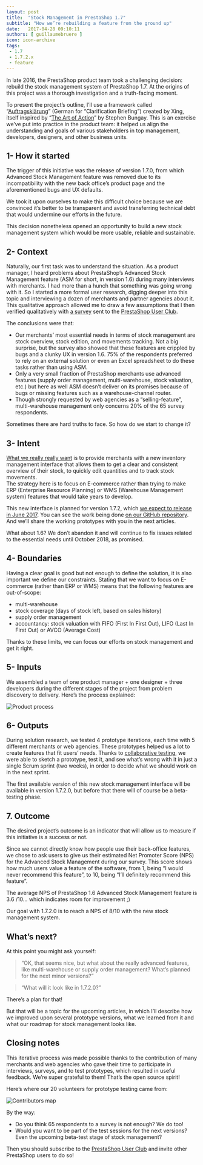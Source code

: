 ```yaml
---
layout: post
title:  "Stock Management in PrestaShop 1.7"
subtitle: "How we’re rebuilding a feature from the ground up"
date:   2017-04-28 09:10:11
authors: [ guillaumebruere ]
icon: icon-archive
tags:
 - 1.7
 - 1.7.2.x
 - feature
---
```


In late 2016, the PrestaShop product team took a challenging decision: rebuild the stock management system of PrestaShop 1.7. At the origins of this project was a thorough investigation and a truth-facing moment. 

To present the project’s outline, I’ll use a framework called “[Auftragsklärung](http://produktfuehrung.de/framework-no-9-auftragsklarung/)” (German for “Clarification Briefing”) created by Xing, itself inspired by “[The Art of Action](https://www.amazon.com/Art-Action-Leaders-between-Actions/dp/1857885597)” by Stephen Bungay. This is an exercise we’ve put into practice in the product team: it helped us align the understanding and goals of various stakeholders in top management, developers, designers, and other business units. 


## 1- How it started

The trigger of this initiative was the release of version 1.7.0, from which Advanced Stock Management feature was removed due to its incompatibility with the new back office’s product page and the aforementioned bugs and UX defaults. 

We took it upon ourselves to make this difficult choice because we are convinced it’s better to be transparent and avoid transferring technical debt that would undermine our efforts in the future. 

This decision nonetheless opened an opportunity to build a new stock management system which would be more usable, reliable and sustainable.


## 2- Context

Naturally, our first task was to understand the situation. As a product manager, I heard problems about PrestaShop’s Advanced Stock Management feature (ASM for short, in version 1.6) during many interviews with merchants. I had more than a hunch that something was going wrong with it. So I started a more formal user research, digging deeper into this topic and interviewing a dozen of merchants and partner agencies about it.<br/>
This qualitative approach allowed me to draw a few assumptions that I then verified qualitatively with [a survey](https://docs.google.com/a/prestashop.com/forms/d/1n8k1TREwRh1wfrtW_gGUaL-3AFDfm3m_TaCVIgTRpgY/prefill) sent to the [PrestaShop User Club](http://www.prestashop.com/club/).

The conclusions were that:

* Our merchants’ most essential needs in terms of stock management are stock overview, stock edition, and movements tracking. Not a big surprise, but the survey also showed that these features are crippled by bugs and a clunky UX in version 1.6. 75% of the respondents preferred to rely on an external solution or even an Excel spreadsheet to do these tasks rather than using ASM.
* Only a very small fraction of PrestaShop merchants use advanced features (supply order management, multi-warehouse, stock valuation, etc.) but here as well ASM doesn’t deliver on its promises because of bugs or missing features such as a warehouse-channel router.
* Though strongly requested by web agencies as a “selling-feature”, multi-warehouse management only concerns 20% of the 65 survey respondents.

Sometimes there are hard truths to face. So how do we start to change it?


## 3- Intent

[What we really really want](https://youtu.be/gJLIiF15wjQ?t=48s) is to provide merchants with a new inventory management interface that allows them to get a clear and consistent overview of their stock, to quickly edit quantities and to track stock movements.<br/>
The strategy here is to focus on E-commerce rather than trying to make ERP (Enterprise Resource Planning) or WMS (Warehouse Management system) features that would take years to develop.

This new interface is planned for version 1.7.2, which [we expect to release in June 2017](http://build.prestashop.com/news/announcing-our-2017-release-schedule/). You can see the work being done [on our GitHub repository](https://github.com/PrestaShop/PrestaShop/pull/7631). And we’ll share the working prototypes with you in the next articles.

What about 1.6? We don’t abandon it and will continue to fix issues related to the essential needs until October 2018, as promised.


## 4- Boundaries

Having a clear goal is good but not enough to define the solution, it is also important we define our constraints. Stating that we want to focus on E-commerce (rather than ERP or WMS) means that the following features are out-of-scope:

* multi-warehouse
* stock coverage (days of stock left, based on sales history)
* supply order management
* accountancy: stock valuation with FIFO (First In First Out), LIFO (Last In First Out) or AVCO (Average Cost)

Thanks to these limits, we can focus our efforts on stock management and get it right. 


## 5- Inputs

We assembled a team of one product manager + one designer + three developers during the different stages of the project from problem discovery to delivery. Here’s the process explained:

![Product process](/assets/images/2017/04/stockmanagement-productprocess.png)


## 6- Outputs

During solution research, we tested 4 prototype iterations, each time with 5 different merchants or web agencies. These prototypes helped us a lot to create features that fit users’ needs. Thanks to [collaborative testing](http://build.prestashop.com/news/user-tests-are-not-enough/), we were able to sketch a prototype, test it, and see what’s wrong with it in just a single Scrum sprint (two weeks), in order to decide what we should work on in the next sprint.

The first available version of this new stock management interface will be available in version 1.7.2.0, but before that there will of course be a beta-testing phase.


## 7. Outcome

The desired project’s outcome is an indicator that will allow us to measure if this initiative is a success or not. 

Since we cannot directly know how people use their back-office features, we chose to ask users to give us their estimated Net Promoter Score (NPS) for the Advanced Stock Management during our survey. This score shows how much users value a feature of the software, from 1, being “I would never recommend this feature”, to 10, being “I’ll definitely recommend this feature”. 

The average NPS of PrestaShop 1.6 Advanced Stock Management feature is 3.6 /10… which indicates room for improvement ;) 

Our goal with 1.7.2.0 is to reach a NPS of 8/10 with the new stock management system.


## What’s next?

At this point you might ask yourself: 

<blockquote>“OK, that seems nice, but what about the really advanced features, like multi-warehouse or supply order management? What’s planned for the next minor versions?”</blockquote>

<blockquote>“What will it look like in 1.7.2.0?”</blockquote>

There’s a plan for that!

But that will be a topic for the upcoming articles, in which I’ll describe how we improved upon several prototype versions, what we learned from it and what our roadmap for stock management looks like.


## Closing notes

This iterative process was made possible thanks to the contribution of many merchants and web agencies who gave their time to participate in interviews, surveys, and to test prototypes, which resulted in useful feedback. We’re super grateful to them! That’s the open source spirit!

Here’s where our 20 volunteers for prototype testing came from:

![Contributors map](/assets/images/2017/04/stockmanagement-contributorsmap.png)

By the way:

* Do you think 65 respondents to a survey is not enough? We do too! 
* Would you want to be part of the test sessions for the next versions? Even the upcoming beta-test stage of stock management?

Then you should subscribe to the [PrestaShop User Club](http://www.prestashop.com/club/) and invite other PrestaShop users to do so!
